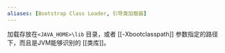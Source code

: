 ```yaml
---
aliases: [Bootstrap Class Loader, 引导类加载器]
---
```


加载存放在`<JAVA_HOME>\lib` 目录，或者 [[-Xbootclasspath]] 参数指定的路径下，而且是JVM能够识别的 [[类库]]。